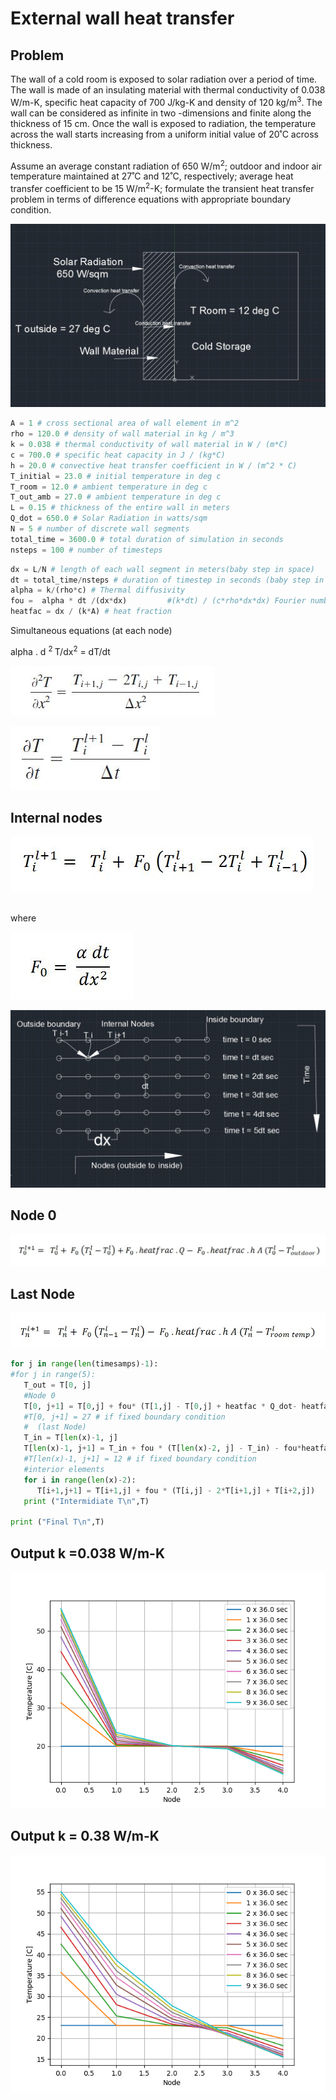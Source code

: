 # External wall heat transfer

## Problem
The wall of a cold room is exposed to solar radiation over a period of time. The wall is made of an insulating material with thermal conductivity of 0.038 W/m-K, specific heat capacity of 700 J/kg-K and density of 120 kg/m<sup>3</sup>. The wall can be considered as infinite in two -dimensions and finite along the thickness of 15 cm. Once the wall is exposed to radiation, the temperature across the wall starts increasing from a uniform initial value of 20˚C across thickness. 

Assume an average constant radiation of 650 W/m<sup>2</sup>; outdoor and indoor air temperature maintained at 27˚C and 12˚C, respectively; average heat transfer coefficient to be 15 W/m<sup>2</sup>-K; formulate the transient heat transfer problem in terms of difference equations with appropriate boundary condition. 

![alt text](https://github.com/aviruch/1DHeatExplicit/blob/master/problem1.JPG "Node i")

```python
A = 1 # cross sectional area of wall element in m^2
rho = 120.0 # density of wall material in kg / m^3
k = 0.038 # thermal conductivity of wall material in W / (m*C)
c = 700.0 # specific heat capacity in J / (kg*C)
h = 20.0 # convective heat transfer coefficient in W / (m^2 * C)
T_initial = 23.0 # initial temperature in deg c
T_room = 12.0 # ambient temperature in deg c
T_out_amb = 27.0 # ambient temperature in deg c
L = 0.15 # thickness of the entire wall in meters
Q_dot = 650.0 # Solar Radiation in watts/sqm
N = 5 # number of discrete wall segments
total_time = 3600.0 # total duration of simulation in seconds
nsteps = 100 # number of timesteps
```


```python
dx = L/N # length of each wall segment in meters(baby step in space)
dt = total_time/nsteps # duration of timestep in seconds (baby step in time)
alpha = k/(rho*c) # Thermal diffusivity
fou =  alpha * dt /(dx*dx)         #(k*dt) / (c*rho*dx*dx) Fourier number 
heatfac = dx / (k*A) # heat fraction
```

Simultaneous equations (at each node)


 alpha . d <sup>2 </sup>T/dx<sup>2</sup> = dT/dt 
 


![alt text](https://github.com/aviruch/1DHeatExplicit/blob/master/1.JPG "Node i")

![alt text](https://github.com/aviruch/1DHeatExplicit/blob/master/2.JPG "Node i")

## Internal nodes 
![alt text](https://github.com/aviruch/1DHeatExplicit/blob/master/internalnodeeq.JPG "Node i")

 <br />where <br />

![alt text](https://github.com/aviruch/1DHeatExplicit/blob/master/fou.JPG "Node i")

 ![alt text](https://github.com/aviruch/1DHeatExplicit/blob/master/nodes.JPG "Node i")
 
 ## Node 0 
 
![alt text](https://github.com/aviruch/1DHeatExplicit/blob/master/Node0.JPG "Node i")

## Last Node
![alt text](https://github.com/aviruch/1DHeatExplicit/blob/master/LastNode.JPG "Node i")
```python
for j in range(len(timesamps)-1):
#for j in range(5):
   T_out = T[0, j]
   #Node 0
   T[0, j+1] = T[0,j] + fou* (T[1,j] - T[0,j] + heatfac * Q_dot- heatfac*h*A*(T_out - T_out_amb))
   #T[0, j+1] = 27 # if fixed boundary condition
   #  (last Node)
   T_in = T[len(x)-1, j]
   T[len(x)-1, j+1] = T_in + fou * (T[len(x)-2, j] - T_in) - fou*heatfac*h*A*(T_in - T_room))
   #T[len(x)-1, j+1] = 12 # if fixed boundary condition
   #interior elements 
   for i in range(len(x)-2):
      T[i+1,j+1] = T[i+1,j] + fou * (T[i,j] - 2*T[i+1,j] + T[i+2,j])
   print ("Intermidiate T\n",T)   

print ("Final T\n",T)  

```
## Output k =0.038 W/m-K 
![alt text](https://github.com/aviruch/1DHeatExplicit/blob/master/Figure_1_k0_038.png "Node i")
## Output k = 0.38 W/m-K
![alt text](https://github.com/aviruch/1DHeatExplicit/blob/master/Figure_1.png "Node i")
